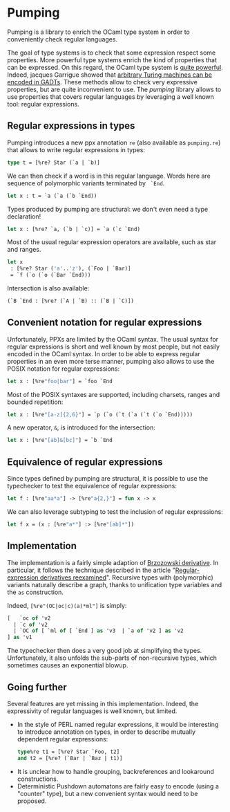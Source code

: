 # Pumping

Pumping is a library to enrich the OCaml type system in order to conveniently check regular languages.

The goal of type systems is to check that some expression respect some properties. More powerful type systems enrich the kind of properties that can be expressed.
On this regard, the OCaml type system is [quite powerful][generic-ppx].
Indeed, jacques Garrigue showed that [arbitrary Turing machines can be encoded
in GADTs][GADTexhaustiveness].
These methods allow to check very expressive properties, but are quite inconvenient to use. The *pumping* library allows to use properties that covers regular languages
by leveraging a well known tool: regular expressions.

[generic-ppx]: http://www.ocamlpro.com/2014/04/01/the-generic-syntax-extension/
[GADTexhaustiveness]: http://eptcs.web.cse.unsw.edu.au/paper.cgi?ML2015.2

## Regular expressions in types

Pumping introduces a new ppx annotation `re` (also available as `pumping.re`) that
allows to write regular expressions in types:
```ocaml
type t = [%re? Star (`a | `b)]
```

We can then check if a word is in this regular language. Words here are sequence of polymorphic variants terminated by `` `End``.
```ocaml
let x : t = `a (`a (`b `End))
```

Types produced by pumping are structural: we don't even need a type declaration!
```ocaml
let x : [%re? `a, (`b | `c)] = `a (`c `End)
```

Most of the usual regular expression operators are available, such as star and ranges.
```ocaml
let x
 : [%re? Star ('a'..'z'), (`Foo | `Bar)]
 = `f (`o (`o (`Bar `End)))
```

Intersection is also available:
```ocaml
(`B `End : [%re? (`A | `B) :: (`B | `C)])
```

## Convenient notation for regular expressions

Unfortunately, PPXs are limited by the OCaml syntax. The usual syntax for regular expressions
is short and well known by most people, but not easily encoded in the OCaml syntax.
In order to be able to express regular properties in an even more terse manner, pumping
also allows to use the POSIX notation for regular expressions:
```ocaml
let x : [%re"foo|bar"] = `foo `End
```

Most of the POSIX syntaxes are supported, including charsets, ranges and bounded repetition:
```ocaml
let x : [%re"[a-z]{2,6}"] = `p (`o (`t (`a (`t (`o `End)))))
```

A new operator, `&`, is introduced for the intersection:
```ocaml
let x : [%re"[ab]&[bc]"] = `b `End
```

## Equivalence of regular expressions

Since types defined by pumping are structural, it is possible to use the typechecker
to test the equivalence of regular expressions:
```ocaml
let f : [%re"aa*a"] -> [%re"a{2,}"] = fun x -> x
```

We can also leverage subtyping to test the inclusion of regular expressions:
```ocaml
let f x = (x : [%re"a*"] :> [%re"[ab]*"])
```

## Implementation

The implementation is a fairly simple adaption of [Brzozowski derivative][deriv]. In
particular, it follows the technique described in the article "[Regular-expression derivatives reexamined][deriv2]".
Recursive types with (polymorphic) variants naturally describe a graph, thanks to
unification type variables and the `as` construction.

Indeed, `[%re"(OC|oc|c)(a)*ml"]` is simply:

```ocaml
[   `oc of 'v2
  | `c of 'v2
  | `OC of [ `ml of [ `End ] as 'v3  | `a of 'v2 ] as 'v2
] as 'v1
```

The typechecker then does a very good job at simplifying the types. Unfortunately, it also
unfolds the sub-parts of non-recursive types, which sometimes causes
an exponential blowup.

[deriv]: https://en.wikipedia.org/wiki/Brzozowski_derivative
[deriv2]: https://www.cl.cam.ac.uk/~so294/documents/jfp09.pdf

## Going further

Several features are yet missing in this implementation. Indeed, the expressivity of
regular languages is well known, but limited.

- In the style of PERL named regular expressions, it would be interesting to introduce
  annotation on types, in order to describe mutually dependent regular expressions:
  ```ocaml
  type%re t1 = [%re? Star `Foo, t2]
  and t2 = [%re? (`Bar | `Baz | t1)]
  ```
- It is unclear how to handle grouping, backreferences and lookaround constructions.
- Deterministic Pushdown automatons are fairly easy to encode (using a "counter" type), but
  a new convenient syntax would need to be proposed.
